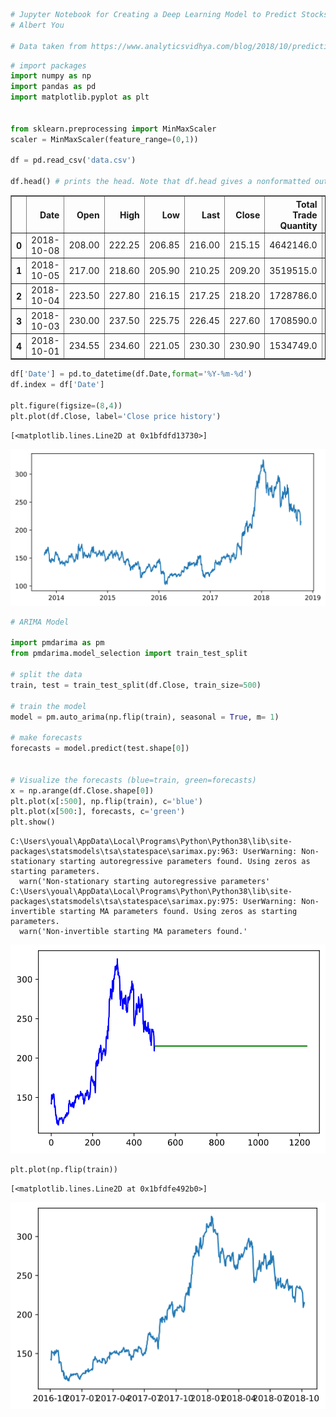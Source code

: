 ```python
# Jupyter Notebook for Creating a Deep Learning Model to Predict Stocks
# Albert You

# Data taken from https://www.analyticsvidhya.com/blog/2018/10/predicting-stock-price-machine-learningnd-deep-learning-techniques-python/

```


```python
# import packages
import numpy as np 
import pandas as pd 
import matplotlib.pyplot as plt 


from sklearn.preprocessing import MinMaxScaler
scaler = MinMaxScaler(feature_range=(0,1))

df = pd.read_csv('data.csv')

df.head() # prints the head. Note that df.head gives a nonformatted output. df.head() is nice and pretty
```




<div>
<style scoped>
    .dataframe tbody tr th:only-of-type {
        vertical-align: middle;
    }

    .dataframe tbody tr th {
        vertical-align: top;
    }

    .dataframe thead th {
        text-align: right;
    }
</style>
<table border="1" class="dataframe">
  <thead>
    <tr style="text-align: right;">
      <th></th>
      <th>Date</th>
      <th>Open</th>
      <th>High</th>
      <th>Low</th>
      <th>Last</th>
      <th>Close</th>
      <th>Total Trade Quantity</th>
      <th>Turnover (Lacs)</th>
    </tr>
  </thead>
  <tbody>
    <tr>
      <th>0</th>
      <td>2018-10-08</td>
      <td>208.00</td>
      <td>222.25</td>
      <td>206.85</td>
      <td>216.00</td>
      <td>215.15</td>
      <td>4642146.0</td>
      <td>10062.83</td>
    </tr>
    <tr>
      <th>1</th>
      <td>2018-10-05</td>
      <td>217.00</td>
      <td>218.60</td>
      <td>205.90</td>
      <td>210.25</td>
      <td>209.20</td>
      <td>3519515.0</td>
      <td>7407.06</td>
    </tr>
    <tr>
      <th>2</th>
      <td>2018-10-04</td>
      <td>223.50</td>
      <td>227.80</td>
      <td>216.15</td>
      <td>217.25</td>
      <td>218.20</td>
      <td>1728786.0</td>
      <td>3815.79</td>
    </tr>
    <tr>
      <th>3</th>
      <td>2018-10-03</td>
      <td>230.00</td>
      <td>237.50</td>
      <td>225.75</td>
      <td>226.45</td>
      <td>227.60</td>
      <td>1708590.0</td>
      <td>3960.27</td>
    </tr>
    <tr>
      <th>4</th>
      <td>2018-10-01</td>
      <td>234.55</td>
      <td>234.60</td>
      <td>221.05</td>
      <td>230.30</td>
      <td>230.90</td>
      <td>1534749.0</td>
      <td>3486.05</td>
    </tr>
  </tbody>
</table>
</div>




```python
df['Date'] = pd.to_datetime(df.Date,format='%Y-%m-%d')
df.index = df['Date']

plt.figure(figsize=(8,4))
plt.plot(df.Close, label='Close price history')
```




    [<matplotlib.lines.Line2D at 0x1bfdfd13730>]




![svg](StockMarket_files/StockMarket_2_1.svg)



```python
# ARIMA Model

import pmdarima as pm
from pmdarima.model_selection import train_test_split

# split the data
train, test = train_test_split(df.Close, train_size=500)

# train the model
model = pm.auto_arima(np.flip(train), seasonal = True, m= 1)

# make forecasts
forecasts = model.predict(test.shape[0])


# Visualize the forecasts (blue=train, green=forecasts)
x = np.arange(df.Close.shape[0])
plt.plot(x[:500], np.flip(train), c='blue')
plt.plot(x[500:], forecasts, c='green')
plt.show()

```

    C:\Users\youal\AppData\Local\Programs\Python\Python38\lib\site-packages\statsmodels\tsa\statespace\sarimax.py:963: UserWarning: Non-stationary starting autoregressive parameters found. Using zeros as starting parameters.
      warn('Non-stationary starting autoregressive parameters'
    C:\Users\youal\AppData\Local\Programs\Python\Python38\lib\site-packages\statsmodels\tsa\statespace\sarimax.py:975: UserWarning: Non-invertible starting MA parameters found. Using zeros as starting parameters.
      warn('Non-invertible starting MA parameters found.'
    


![svg](StockMarket_files/StockMarket_3_1.svg)



```python
plt.plot(np.flip(train))
```




    [<matplotlib.lines.Line2D at 0x1bfdfe492b0>]




![svg](StockMarket_files/StockMarket_4_1.svg)

